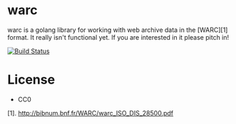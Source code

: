 warc
====

warc is a golang library for working with web archive data in the [WARC][1]
format. It really isn't functional yet. If you are interested in it please
pitch in!

[![Build Status](https://secure.travis-ci.org/edsu/warc.png)](http://travis-ci.org/edsu/warc)

License
=======

* CC0

 [1]. http://bibnum.bnf.fr/WARC/warc_ISO_DIS_28500.pdf 
